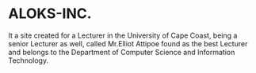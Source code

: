 # ALOKS-INC.
It a site created for a Lecturer in the University of Cape Coast, being a senior Lecturer as well, called Mr.Elliot Attipoe 
found as the best Lecturer and belongs to the Department of Computer Science and Information Technology.
